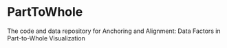 # PartToWhole
The code and data repository for Anchoring and Alignment: Data Factors in Part-to-Whole Visualization
